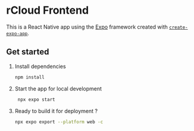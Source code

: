 # rCloud Frontend

This is a React Native app using the [Expo](https://expo.dev) framework created with [`create-expo-app`](https://www.npmjs.com/package/create-expo-app).

## Get started

1. Install dependencies

   ```bash
   npm install
   ```

2. Start the app for local development

   ```bash
    npx expo start
   ```

3. Ready to build it for deployment ?

   ```bash
   npx expo export --platform web -c
   ```